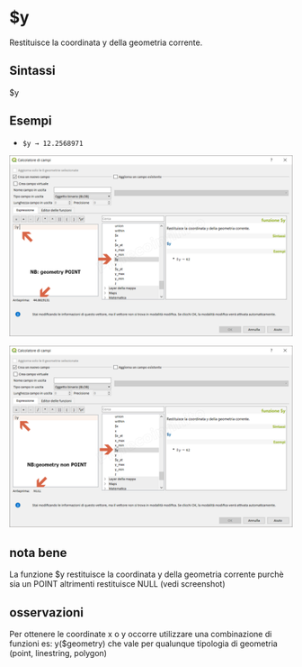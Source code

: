 # $y

Restituisce la coordinata y della geometria corrente.

## Sintassi

$y

## Esempi

* `$y → 12.2568971`

![](../../img/geometria/_y/_y1.png)

![](../../img/geometria/_y/_y2.png)

## nota bene

La funzione $y restituisce la coordinata y della geometria corrente purchè sia un POINT altrimenti restituisce NULL (vedi screenshot)

## osservazioni

Per ottenere le coordinate x o y occorre utilizzare una combinazione di funzioni es: y($geometry) che vale per qualunque tipologia di geometria (point, linestring, polygon)
